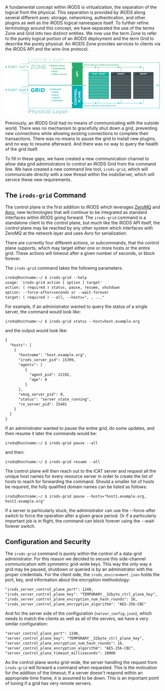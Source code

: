 A fundamental concept within iRODS is virtualization, the separation of the logical from the physical.  This separation is provided by iRODS along several different axes: storage, networking, authentication, and other plugins as well as the iRODS logical namespace itself. To further refine terminology around this concept, we have separated the use of the terms Zone and Grid into two distinct entities. We now use the term Zone to refer to the purely logical portion of an iRODS deployment and the term Grid to describe the purely physical. An iRODS Zone provides services to clients via the iRODS API and the wire-line protocol.

![Control Plane Diagram](../images/ControlPlaneDiagram.jpg)

Previously, an iRODS Grid had no means of communicating with the outside world.  There was no mechanism to gracefully shut down a grid, preventing new connections while allowing existing connections to complete their transactions. There was no means to pause the grid to install new plugins, and no way to resume afterward.  And there was no way to query the health of the grid itself.

To fill in these gaps, we have created a new communication channel to allow data grid administrators to control an iRODS Grid from the command line. We have created a new command line tool, `irods-grid`, which will communicate directly with a new thread within the irodsServer, which will service these new requirements.

## The `irods-grid` Command

The control plane is the first addition to iRODS which leverages [ZeroMQ](http://zeromq.org/) and [Avro](https://avro.apache.org/), new technologies that will continue to be integrated as standard interfaces within iRODS going forward.  The `irods-grid` command is a standalone client to the control plane, but much like the iRODS API itself, the control plane may be reached by any other system which interfaces with ZeroMQ at the network layer and uses Avro for serialization.

There are currently four different actions, or subcommands, that the control plane supports, which may target either one or more hosts or the entire grid. These actions will timeout after a given number of seconds, or block forever.

The `irods-grid` command takes the following parameters:


```
irods@hostname:~/ $ irods-grid --help
usage: 'irods-grid action [ option ] target'
action: ( required ) status, pause, resume, shutdown
option: --force-after=seconds or --wait-forever
target: ( required ) --all, --hosts=", , ..."
```

For example, if an administrator wanted to query the status of a single server, the command would look like:


```
irods@hostname:~/ $ irods-grid status --host=host.example.org
```

and the output would look like:


```
{
  "hosts": [
    {
      "hostname": "host.example.org",
      "irods_server_pid": 15399,
      "agents": [
         {
           "agent_pid": 22192,
           "age": 0
         }
      ],
      "xmsg_server_pid": 0,
      "status": "server_state_running",
      "re_server_pid": 15401
    }
  ]
}
```

If an administrator wanted to pause the entire grid, do some updates, and then resume it later the commands would be:


```
irods@hostname:~/ $ irods-grid pause --all
```

and then:

```
irods@hostname:~/ $ irods-grid resume --all
```

The control plane will then reach out to the iCAT server and request all the unique host names for every resource server in order to create the list of hosts to reach for forwarding the command.  Should a smaller list of hosts be required, the fully qualified domain names can be listed as follows:


```
irods@hostname:~/ $ irods-grid pause --hosts="host1.example.org, host2.example.org"
```

If a server is particularly stuck, the administrator can use the --force-after switch to force the operation after a given grace period.  Or if a particularly important job is in flight, the command can block forever using the --wait-forever switch.

## Configuration and Security

The `irods-grid` command is purely within the control of a data-grid administrator. For this reason we decided to secure this side-channel communication with symmetric grid-wide keys. This way the only way a grid may be paused, shutdown or queried is by an administrator with the proper credentials. For the client side, the `irods_environment.json` holds the port, key, and information about the encryption methodology:


```
"irods_server_control_plane_port": 1248,
"irods_server_control_plane_key": "TEMPORARY__32byte_ctrl_plane_key",
"irods_server_control_plane_encryption_num_hash_rounds": 16,
"irods_server_control_plane_encryption_algorithm": "AES-256-CBC"
```

And for the server side of the configuration (`server_config.json`), which needs to match the clients as well as all of the servers, we have a very similar configuration:


```
"server_control_plane_port": 1248,
"server_control_plane_key": "TEMPORARY__32byte_ctrl_plane_key",
"server_control_plane_encryption_num_hash_rounds": 16,
"server_control_plane_encryption_algorithm": "AES-256-CBC",
"server_control_plane_timeout_milliseconds": 10000
```

As the control plane works grid-wide, the server handling the request from `irods-grid` will forward a command when requested. This is the motivation for the addition of the timeout; If a server doesn't respond within an appropriate time frame, it is assumed to be down. This is an important point of tuning if a grid has very remote servers.


